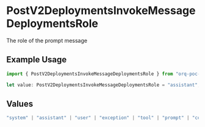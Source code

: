# PostV2DeploymentsInvokeMessageDeploymentsRole

The role of the prompt message

## Example Usage

```typescript
import { PostV2DeploymentsInvokeMessageDeploymentsRole } from "orq-poc-typescript/models/operations";

let value: PostV2DeploymentsInvokeMessageDeploymentsRole = "assistant";
```

## Values

```typescript
"system" | "assistant" | "user" | "exception" | "tool" | "prompt" | "correction" | "expected_output"
```